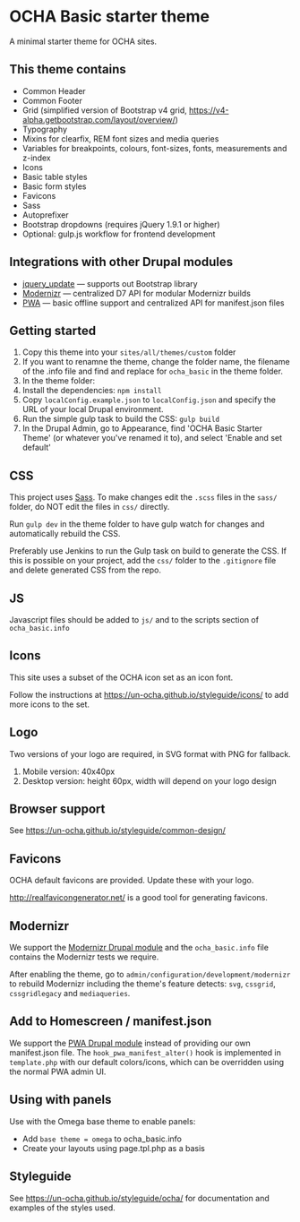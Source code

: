 # OCHA Basic starter theme

A minimal starter theme for OCHA sites.

## This theme contains

* Common Header
* Common Footer
* Grid (simplified version of Bootstrap v4 grid, https://v4-alpha.getbootstrap.com/layout/overview/)
* Typography
* Mixins for clearfix, REM font sizes and media queries
* Variables for breakpoints, colours, font-sizes, fonts, measurements and z-index
* Icons
* Basic table styles
* Basic form styles
* Favicons
* Sass
* Autoprefixer
* Bootstrap dropdowns (requires jQuery 1.9.1 or higher)
* Optional: gulp.js workflow for frontend development

## Integrations with other Drupal modules

* [jquery_update](https://www.drupal.org/project/jquery_update) — supports out Bootstrap library
* [Modernizr](https://www.drupal.org/project/modernizr) — centralized D7 API for modular Modernizr builds
* [PWA](https://www.drupal.org/project/pwa) — basic offline support and centralized API for manifest.json files

## Getting started

1. Copy this theme into your `sites/all/themes/custom` folder
2. If you want to renamne the theme, change the folder name, the filename of the .info file and find and replace for `ocha_basic` in the theme folder.
3. In the theme folder:
4. Install the dependencies: `npm install`
5. Copy `localConfig.example.json` to `localConfig.json` and specify the URL of your local Drupal environment.
6. Run the simple gulp task to build the CSS: `gulp build`
7. In the Drupal Admin, go to Appearance, find 'OCHA Basic Starter Theme' (or whatever you've renamed it to), and select 'Enable and set default'

## CSS

This project uses [Sass](http://sass-lang.com/). To make changes edit the `.scss` files in the `sass/` folder, do NOT edit the files in `css/` directly.

Run `gulp dev` in the theme folder to have gulp watch for changes and automatically rebuild the CSS.

Preferably use Jenkins to run the Gulp task on build to generate the CSS. If this is possible on your project, add the `css/` folder to the `.gitignore` file and delete generated CSS from the repo.

## JS

Javascript files should be added to `js/` and to the scripts section of `ocha_basic.info`

## Icons

This site uses a subset of the OCHA icon set as an icon font.

Follow the instructions at https://un-ocha.github.io/styleguide/icons/ to add more icons to the set.

## Logo

Two versions of your logo are required, in SVG format with PNG for fallback.

1. Mobile version: 40x40px
2. Desktop version: height 60px, width will depend on your logo design

## Browser support

See https://un-ocha.github.io/styleguide/common-design/

## Favicons

OCHA default favicons are provided. Update these with your logo.

http://realfavicongenerator.net/ is a good tool for generating favicons.

## Modernizr

We support the [Modernizr Drupal module](https://www.drupal.org/project/modernizr) and the `ocha_basic.info` file contains the Modernizr tests we require.

After enabling the theme, go to `admin/configuration/development/modernizr` to rebuild Modernizr including the theme's feature detects: `svg`, `cssgrid`, `cssgridlegacy` and `mediaqueries`.

## Add to Homescreen / manifest.json

We support the [PWA Drupal module](https://www.drupal.org/project/pwa) instead of providing our own manifest.json file. The `hook_pwa_manifest_alter()` hook is implemented in `template.php` with our default colors/icons, which can be overridden using the normal PWA admin UI.

## Using with panels

Use with the Omega base theme to enable panels:

* Add `base theme = omega` to ocha_basic.info
* Create your layouts using page.tpl.php as a basis

## Styleguide

See https://un-ocha.github.io/styleguide/ocha/ for documentation and examples of the styles used.

